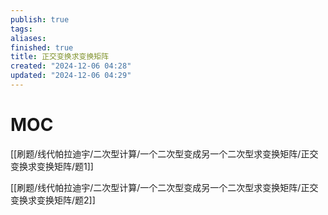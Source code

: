```yaml
---
publish: true
tags: 
aliases: 
finished: true
title: 正交变换求变换矩阵
created: "2024-12-06 04:28"
updated: "2024-12-06 04:29"
---
```

# MOC

[[刷题/线代帕拉迪宇/二次型计算/一个二次型变成另一个二次型求变换矩阵/正交变换求变换矩阵/题1]]

[[刷题/线代帕拉迪宇/二次型计算/一个二次型变成另一个二次型求变换矩阵/正交变换求变换矩阵/题2]]